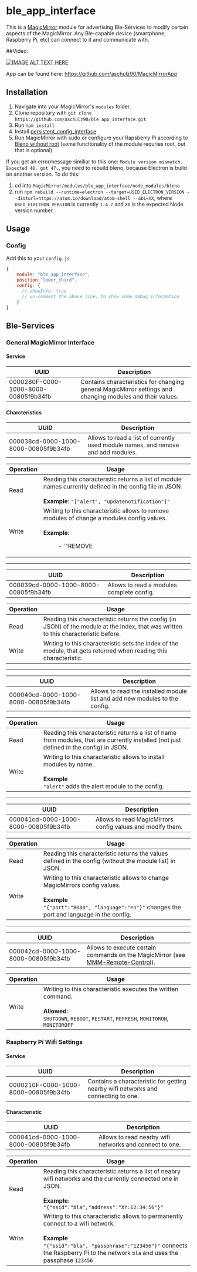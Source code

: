 # ble_app_interface

This is a [MagicMirror](https://github.com/MichMich/MagicMirror) module for advertising Ble-Services to modify certain aspects of the MagicMirror. Any Ble-capable device (smartphone, Raspberry Pi, etc) can connect to it and communicate with.

##Video:

[![IMAGE ALT TEXT HERE](https://img.youtube.com/vi/hUUipBgShb4/0.jpg)](https://www.youtube.com/watch?v=hUUipBgShb4)

App can be found here: https://github.com/aschulz90/MagicMirrorApp

## Installation

1. Navigate into your MagicMirror's `modules` folder.
2. Clone repository with `git clone https://github.com/aschulz90/ble_app_interface.git`.
3. Run `npm install`
4. Install [persistent_config_interface](https://github.com/aschulz90/persistent_config_interface)
5. Run MagicMirror with sudo or configure your Rapsberry Pi according to [Bleno without root](https://github.com/sandeepmistry/bleno#running-without-rootsudo) (some functionality of the module requries root, but that is optional)

If you get an errormessage similiar to this one: `Module version mismatch. Expected 48, got 47.`, you need to rebuild bleno, because Electron is build on another version.
To do this:

1. cd into `MagicMirror/modules/ble_app_interface/node_modules/bleno`
2. run `npm rebuild --runtime=electron --target=USED_ELECTRON_VERSION --disturl=https://atom.io/download/atom-shell --abi=XX`, where `USED_ELECTRON_VERSION` is currently `1.4.7` and `XX` is the expected Node version number.

## Usage

### Config

Add this to your `config.js`

```javascript
{
    module: "ble_app_interface",
    position:"lower_third",
    config: {
      // showInfo: true
      // un-comment the above line, to show some debug information
    }
}
```

## Ble-Services

### General MagicMirror Interface

#### Service

UUID | Description
------------ | -----------
0000280F-0000-1000-8000-00805f9b34fb | Contains characteristics for changing general MagicMirror settings and changing modules and their values.

#### Charcteristics

UUID | Description
---- | -----------
000038cd-0000-1000-8000-00805f9b34fb | Allows to read a list of currently used module names, and remove and add modules.

Operation | Usage
--- | ---
Read | Reading this characteristic returns a list of module names currently defined in the config file in JSON <br><br>**Example**: `"["alert", "updatenotification"]"`
Write | Writing to this characteristic allows to remove modules of change a modules config values.<br><br> **Example**:<br><dl><dd>- `"REMOVE||1"` removes the module at index `1` (as represented in the list read from this characteristic)</dd><dd>- `"REPLACE||0||{"module":"alert","position":"top_left"}"` replaces the config at index `0`(as represented in the list read from this characteristic) with `{"module":"alert","position":"top_left"}"` </dd></dl>

---

UUID | Description
---- | -----------
000039cd-0000-1000-8000-00805f9b34fb | Allows to read a modules complete config.

Operation | Usage
--- | ---
Read | Reading this characteristic returns the config (in JSON) of the module at the index, that was written to this characteristic before.
Write | Writing to this characteristic sets the index of the module, that gets returned when reading this characteristic.

---

UUID | Description
---- | -----------
000040cd-0000-1000-8000-00805f9b34fb | Allows to read the installed module list and add new modules to the config.

Operation | Usage
--- | ---
Read | Reading this characteristic returns a list of name from modules, that are currently installed (not just defined in the config) in JSON.
Write | Writing to this characteristic allows to install modules by name. <br><br>**Example**<br> `"alert"` adds the alert module to the config.

---

UUID | Description
---- | -----------
000041cd-0000-1000-8000-00805f9b34fb | Allows to read MagicMirrors config values and modify them.

Operation | Usage
--- | ---
Read | Reading this characteristic returns the values defined in the config (without the module list) in JSON.
Write | Writing to this characteristic allows to change MagicMirrors config values. <br><br>**Example**<br> `"{"port":"8080", "language":"en"}"` changes the port and language in the config.

---

UUID | Description
---- | -----------
000042cd-0000-1000-8000-00805f9b34fb | Allows to execute certain commands on the MagicMirror (see [MMM-Remote-Control](https://github.com/Jopyth/MMM-Remote-Control#list-of-actions)).

Operation | Usage
--- | ---
Write | Writing to this characteristic executes the written command. <br><br>**Allowed**:<br>`SHUTDOWN`, `REBOOT`, `RESTART`, `REFRESH`, `MONITORON`, `MONITOROFF`

### Raspberry Pi Wifi Settings

#### Service

UUID | Description
------------ | -----------
0000210F-0000-1000-8000-00805f9b34fb | Contains a characteristic for getting nearby wifi networks and connecting to one.

#### Characteristic

UUID | Description
---- | -----------
000041cd-0000-1000-8000-00805f9b34fb | Allows to read nearby wifi networks and connect to one.

Operation | Usage
--- | ---
Read | Reading this characteristic returns a list of neabry wifi networks and the currently connected one in JSON. <br><br> **Example**:<br> `"{"ssid":"bla","address":"XY:12:34:56"}"`
Write | Writing to this characteristic allows to permanently connect to a wifi network. <br><br>**Example**<br> `"{"ssid":"bla", "passphrase":"123456"}"` connects the Raspberry Pi to the network `bla` and uses the passphase `123456`
